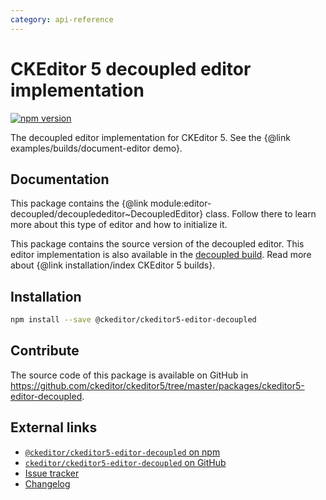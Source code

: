 ```yaml
---
category: api-reference
---
```


# CKEditor 5 decoupled editor implementation

[![npm version](https://badge.fury.io/js/%40ckeditor%2Fckeditor5-editor-decoupled.svg)](https://www.npmjs.com/package/@ckeditor/ckeditor5-editor-decoupled)

The decoupled editor implementation for CKEditor 5. See the {@link examples/builds/document-editor demo}.

## Documentation

This package contains the {@link module:editor-decoupled/decouplededitor~DecoupledEditor} class. Follow there to learn more about this type of editor and how to initialize it.

This package contains the source version of the decoupled editor. This editor implementation is also available in the [decoupled build](https://www.npmjs.com/package/@ckeditor/ckeditor5-build-decoupled). Read more about {@link installation/index CKEditor 5 builds}.

## Installation

```bash
npm install --save @ckeditor/ckeditor5-editor-decoupled
```

## Contribute

The source code of this package is available on GitHub in https://github.com/ckeditor/ckeditor5/tree/master/packages/ckeditor5-editor-decoupled.

## External links

* [`@ckeditor/ckeditor5-editor-decoupled` on npm](https://www.npmjs.com/package/@ckeditor/ckeditor5-editor-decoupled)
* [`ckeditor/ckeditor5-editor-decoupled` on GitHub](https://github.com/ckeditor/ckeditor5/tree/master/packages/ckeditor5-editor-decoupled)
* [Issue tracker](https://github.com/ckeditor/ckeditor5/issues)
* [Changelog](https://github.com/ckeditor/ckeditor5/blob/master/CHANGELOG.md)

